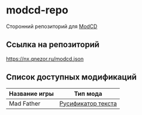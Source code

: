 # modcd-repo
Сторонний репозиторий для [ModCD](https://github.com/kawaii-flesh/ModCD)

## Ссылка на репозиторий
https://nx.qnezor.ru/modcd.json

## Список доступных модификаций
| Название игры | Тип мода |
| - | - |
| Mad Father | [Русификатор текста](https://github.com/qnezor/madfather-nx-rus) |
